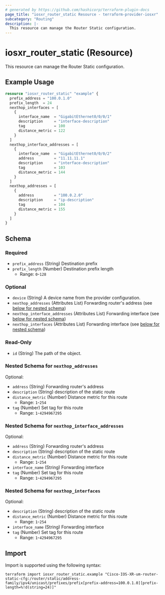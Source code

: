 ```yaml
---
# generated by https://github.com/hashicorp/terraform-plugin-docs
page_title: "iosxr_router_static Resource - terraform-provider-iosxr"
subcategory: "Routing"
description: |-
  This resource can manage the Router Static configuration.
---
```


# iosxr_router_static (Resource)

This resource can manage the Router Static configuration.

## Example Usage

```terraform
resource "iosxr_router_static" "example" {
  prefix_address = "100.0.1.0"
  prefix_length  = 24
  nexthop_interfaces = [
    {
      interface_name  = "GigabitEthernet0/0/0/1"
      description     = "interface-description"
      tag             = 100
      distance_metric = 122
    }
  ]
  nexthop_interface_addresses = [
    {
      interface_name  = "GigabitEthernet0/0/0/2"
      address         = "11.11.11.1"
      description     = "interface-description"
      tag             = 103
      distance_metric = 144
    }
  ]
  nexthop_addresses = [
    {
      address         = "100.0.2.0"
      description     = "ip-description"
      tag             = 104
      distance_metric = 155
    }
  ]
}
```

<!-- schema generated by tfplugindocs -->
## Schema

### Required

- `prefix_address` (String) Destination prefix
- `prefix_length` (Number) Destination prefix length
  - Range: `0`-`128`

### Optional

- `device` (String) A device name from the provider configuration.
- `nexthop_addresses` (Attributes List) Forwarding router's address (see [below for nested schema](#nestedatt--nexthop_addresses))
- `nexthop_interface_addresses` (Attributes List) Forwarding interface (see [below for nested schema](#nestedatt--nexthop_interface_addresses))
- `nexthop_interfaces` (Attributes List) Forwarding interface (see [below for nested schema](#nestedatt--nexthop_interfaces))

### Read-Only

- `id` (String) The path of the object.

<a id="nestedatt--nexthop_addresses"></a>
### Nested Schema for `nexthop_addresses`

Optional:

- `address` (String) Forwarding router's address
- `description` (String) description of the static route
- `distance_metric` (Number) Distance metric for this route
  - Range: `1`-`254`
- `tag` (Number) Set tag for this route
  - Range: `1`-`4294967295`


<a id="nestedatt--nexthop_interface_addresses"></a>
### Nested Schema for `nexthop_interface_addresses`

Optional:

- `address` (String) Forwarding router's address
- `description` (String) description of the static route
- `distance_metric` (Number) Distance metric for this route
  - Range: `1`-`254`
- `interface_name` (String) Forwarding interface
- `tag` (Number) Set tag for this route
  - Range: `1`-`4294967295`


<a id="nestedatt--nexthop_interfaces"></a>
### Nested Schema for `nexthop_interfaces`

Optional:

- `description` (String) description of the static route
- `distance_metric` (Number) Distance metric for this route
  - Range: `1`-`254`
- `interface_name` (String) Forwarding interface
- `tag` (Number) Set tag for this route
  - Range: `1`-`4294967295`

## Import

Import is supported using the following syntax:

```shell
terraform import iosxr_router_static.example "Cisco-IOS-XR-um-router-static-cfg:/router/static/address-family/ipv4/unicast/prefixes/prefix[prefix-address=100.0.1.0][prefix-length=%!d(string=24)]"
```
